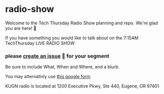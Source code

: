 # radio-show

Welcome to the Tech Thursday Radio Show planning and repo.  We're glad you are here!  :tada:

If you have something you would like to talk about on the 7:15AM TechThursday LIVE RADIO SHOW 

### please [create an issue](https://github.com/EugTech/radio-show/issues/new) :tada: for your segment 
Be sure to include What, When and Where, and a blurb.

You may alternativly use [this google form](https://eugenetech.switchboardhq.com/sbel/b5252f89b2cfadb356d7cfe36cda8a02?link=https://goo.gl/forms/IJ4k8muHzFTjiU4r1)

KUGN radio is located at 
1200 Executive Pkwy, Ste 440, Eugene, OR 97401
